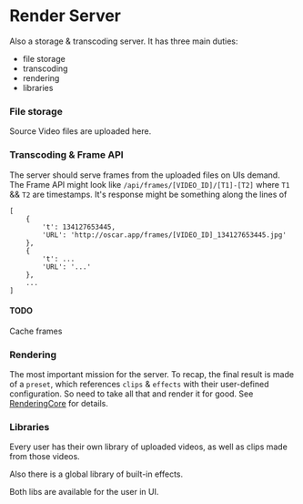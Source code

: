 # Render Server
Also a storage & transcoding server. It has three main duties:
* file storage
* transcoding
* rendering
* libraries

### File storage
Source Video files are uploaded here.

### Transcoding & Frame API
The server should serve frames from the uploaded files on UIs demand.
The Frame API might look like `/api/frames/[VIDEO_ID]/[T1]-[T2]` where `T1` && `T2` are timestamps.
It's response might be something along the lines of
```
[
	{
		't': 134127653445,
		'URL': 'http://oscar.app/frames/[VIDEO_ID]_134127653445.jpg'
	},
	{
		't': ...
		'URL': '...'
	},
	...
]
```

#### TODO
Cache frames

### Rendering
The most important mission for the server. To recap, the final result is made of a `preset`, which references `clips` & `effects` with their user-defined configuration. So need to take all that and render it for good. See [RenderingCore](doc/RenderingCore.md) for details. 

### Libraries
Every user has their own library of uploaded videos, as well as clips made from those videos.

Also there is a global library of built-in effects.

Both libs are available for the user in UI.